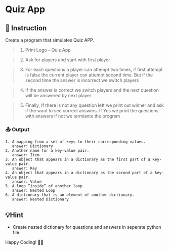 # Quiz App

## 📄 Instruction
Create a program that simulates Quiz APP.


>1. Print Logo - Quiz App

>2. Ask for players and start with first player

>3. For each questions a player can attempt two times, if first attempt is false the current player can attempt second time. But if the second time the answer is incorrect we switch players

>4. If the answer is correct we switch players and the next question will be answered by next player

>5. Finally, If there is not any question left we print out winner and ask if the want to see correct answers. If Yes we print the questions with answers if not we termiante the progrsm

### 📤 Output
```
1. A mapping from a set of keys to their corresponding values. 
   answer: Dictionary
2. Another name for a key-value pair.
   answer: Item
3. An object that appears in a dictionary as the first part of a key-value pair.
   answer: Key
4. An object that appears in a dictionary as the second part of a key-value pair.
   answer: Value
5. A loop “inside” of another loop.
   answer: Nested Loop
6. A dictionary that is an element of another dictionary.
   answer: Nested Dictionary

```

## 💡Hint
- Create nested dictionary for questions and answers in seperate python file.

Happy Coding! 🚀✨
